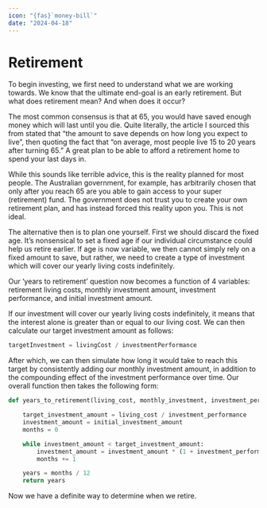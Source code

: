 ```yaml
---
icon: "{fas}`money-bill`"
date: "2024-04-18"
---
```


# Retirement

To begin investing, we first need to understand what we are working towards. We know that the ultimate end-goal is an early retirement. But what does retirement mean? And when does it occur?

The most common consensus is that at 65, you would have saved enough money which will last until you die. Quite literally, the article I sourced this from stated that “the amount to save depends on how long you expect to live”, then quoting the fact that “on average, most people live 15 to 20 years after turning 65.” A great plan to be able to afford a retirement home to spend your last days in.

While this sounds like terrible advice, this is the reality planned for most people. The Australian government, for example, has arbitrarily chosen that only after you reach 65 are you able to gain access to your super (retirement) fund. The government does not trust you to create your own retirement plan, and has instead forced this reality upon you. This is not ideal.

The alternative then is to plan one yourself. First we should discard the fixed age. It’s nonsensical to set a fixed age if our individual circumstance could help us retire earlier. If age is now variable, we then cannot simply rely on a fixed amount to save, but rather, we need to create a type of investment which will cover our yearly living costs indefinitely.

Our ‘years to retirement’ question now becomes a function of 4 variables: retirement living costs, monthly investment amount, investment performance, and initial investment amount.

If our investment will cover our yearly living costs indefinitely, it means that the interest alone is greater than or equal to our living cost. We can then calculate our target investment amount as follows:

```py
targetInvestment = livingCost / investmentPerformance
```

After which, we can then simulate how long it would take to reach this target by consistently adding our monthly investment amount, in addition to the compounding effect of the investment performance over time. Our overall function then takes the following form:

```py
def years_to_retirement(living_cost, monthly_investment, investment_performance, initial_investment_amount):

    target_investment_amount = living_cost / investment_performance
    investment_amount = initial_investment_amount
    months = 0

    while investment_amount < target_investment_amount:
        investment_amount = investment_amount * (1 + investment_performance / 12) + monthly_investment
        months += 1

    years = months / 12
    return years
```

Now we have a definite way to determine when we retire.
